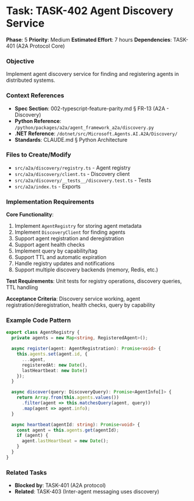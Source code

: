 # Task: TASK-402 Agent Discovery Service

**Phase**: 5
**Priority**: Medium
**Estimated Effort**: 7 hours
**Dependencies**: TASK-401 (A2A Protocol Core)

### Objective
Implement agent discovery service for finding and registering agents in distributed systems.

### Context References
- **Spec Section**: 002-typescript-feature-parity.md § FR-13 (A2A - Discovery)
- **Python Reference**: `/python/packages/a2a/agent_framework_a2a/discovery.py`
- **.NET Reference**: `/dotnet/src/Microsoft.Agents.AI.A2A/Discovery/`
- **Standards**: CLAUDE.md § Python Architecture

### Files to Create/Modify
- `src/a2a/discovery/registry.ts` - Agent registry
- `src/a2a/discovery/client.ts` - Discovery client
- `src/a2a/discovery/__tests__/discovery.test.ts` - Tests
- `src/a2a/index.ts` - Exports

### Implementation Requirements

**Core Functionality**:
1. Implement `AgentRegistry` for storing agent metadata
2. Implement `DiscoveryClient` for finding agents
3. Support agent registration and deregistration
4. Support agent health checks
5. Implement query by capability/tag
6. Support TTL and automatic expiration
7. Handle registry updates and notifications
8. Support multiple discovery backends (memory, Redis, etc.)

**Test Requirements**: Unit tests for registry operations, discovery queries, TTL handling

**Acceptance Criteria**: Discovery service working, agent registration/deregistration, health checks, query by capability

### Example Code Pattern
```typescript
export class AgentRegistry {
  private agents = new Map<string, RegisteredAgent>();

  async register(agent: AgentRegistration): Promise<void> {
    this.agents.set(agent.id, {
      ...agent,
      registeredAt: new Date(),
      lastHeartbeat: new Date()
    });
  }

  async discover(query: DiscoveryQuery): Promise<AgentInfo[]> {
    return Array.from(this.agents.values())
      .filter(agent => this.matchesQuery(agent, query))
      .map(agent => agent.info);
  }

  async heartbeat(agentId: string): Promise<void> {
    const agent = this.agents.get(agentId);
    if (agent) {
      agent.lastHeartbeat = new Date();
    }
  }
}
```

### Related Tasks
- **Blocked by**: TASK-401 (A2A protocol)
- **Related**: TASK-403 (Inter-agent messaging uses discovery)
